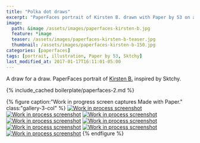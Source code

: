 ```yaml
---
title: "Polka dot draws"
excerpt: "PaperFaces portrait of Kirsten B. drawn with Paper by 53 on an iPad."
image: 
  path: &image /assets/images/paperfaces-kirsten-b.jpg 
  feature: *image
  teaser: /assets/images/paperfaces-kirsten-b-teaser.jpg
  thumbnail: /assets/images/paperfaces-kirsten-b-150.jpg
categories: [paperfaces]
tags: [portrait, illustration, Paper by 53, Sktchy]
last_modified_at: 2017-01-17T16:11:01-05:00
---
```


A draw for a draw. PaperFaces portrait of [Kirsten B.](http://sktchy.com/WAPmzC ) inspired by Sktchy.

{% include_cached boilerplate/paperfaces-2.md %}

{% figure caption:"Work in progress screen captures Made with Paper." class:"gallery-3-col" %}
[![Work in process screenshot](/assets/images/paperfaces-kirsten-b-process-1-600.jpg)](/assets/images/paperfaces-kirsten-b-process-1-lg.jpg)
[![Work in process screenshot](/assets/images/paperfaces-kirsten-b-process-2-600.jpg)](/assets/images/paperfaces-kirsten-b-process-2-lg.jpg)
[![Work in process screenshot](/assets/images/paperfaces-kirsten-b-process-3-600.jpg)](/assets/images/paperfaces-kirsten-b-process-3-lg.jpg)
[![Work in process screenshot](/assets/images/paperfaces-kirsten-b-process-4-600.jpg)](/assets/images/paperfaces-kirsten-b-process-4-lg.jpg)
[![Work in process screenshot](/assets/images/paperfaces-kirsten-b-process-5-600.jpg)](/assets/images/paperfaces-kirsten-b-process-5-lg.jpg)
[![Work in process screenshot](/assets/images/paperfaces-kirsten-b-process-6-600.jpg)](/assets/images/paperfaces-kirsten-b-process-6-lg.jpg)
[![Work in process screenshot](/assets/images/paperfaces-kirsten-b-process-7-600.jpg)](/assets/images/paperfaces-kirsten-b-process-7-lg.jpg)
[![Work in process screenshot](/assets/images/paperfaces-kirsten-b-process-8-600.jpg)](/assets/images/paperfaces-kirsten-b-process-8-lg.jpg)
{% endfigure %}
